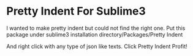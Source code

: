 # Pretty Indent For Sublime3
I wanted to make pretty indent but could not find the right one.
Put this package under sublime3 installation directory/Packages/Pretty Indent

And right click with any type of json like texts.
Click Pretty Indent
Profit!

